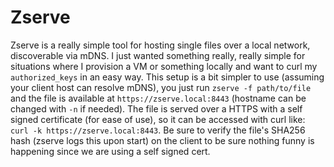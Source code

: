 # Zserve

Zserve is a really simple tool for hosting single files over a local network, discoverable via mDNS. I just wanted
something really, really simple for situations where I provision a VM or something locally and want to curl my
`authorized_keys` in an easy way. This setup is a bit simpler to use (assuming your client host can resolve mDNS),
you just run `zserve -f path/to/file` and the file is available at `https://zserve.local:8443` (hostname can be
changed with `-n` if needed). The file is served over a HTTPS with a self signed certificate (for ease of use), so it
can be accessed with curl like: `curl -k https://zserve.local:8443`. Be sure to verify the file's SHA256 hash (zserve
logs this upon start) on the client to be sure nothing funny is happening since we are using a self signed cert.
